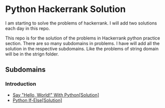 # Python Hackerrank Solution
I am starting to solve the problems of hackerrank. I will add two solutions each day in this repo.

This repo is for the solution of the problems in Hackerrank python practice section. There are so many subdomains in problems. I have will add all the solution in the respective subdomains. Like the problems of string domain will be in the strign folder.

## Subdomains
### Introduction
- [Say "Hello, World!" With Python](https://www.hackerrank.com/challenges/py-hello-world?isFullScreen=true)[[Solution]](https://github.com/Mohitbishukarma/Hackerrank-Python-Solution-/blob/main/Introduction/say_hello_world_with_python.py)
- [Python If-Else](https://www.hackerrank.com/challenges/py-if-else/problem?isFullScreen=true)[[Solution]](https://github.com/Mohitbishukarma/Hackerrank-Python-Solution-/blob/main/Introduction/python_if_else.py)






